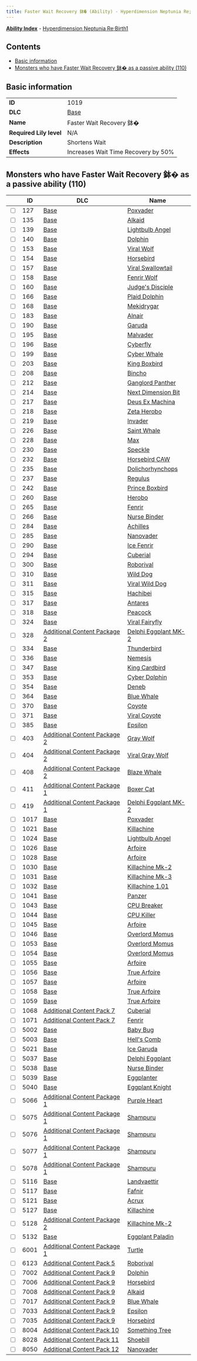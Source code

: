 ```yaml
---
title: Faster Wait Recovery 鉢� (Ability) - Hyperdimension Neptunia Re;Birth1
---
```


[**Ability Index**](/neptunia/rb1/ability/index.html) - [Hyperdimension Neptunia Re;Birth1](/neptunia/rb1)

## Contents

- [Basic information](#basic-information)
- [Monsters who have Faster Wait Recovery 鉢� as a passive ability (110)](#monsters-who-have-faster-wait-recovery-鉢�-as-a-passive-ability-110)

## Basic information

|   |   |
| -- | -- |
| **ID** | 1019 |
| **DLC** | [Base](/neptunia/rb1/dlc/1-base.html) |
| **Name** | Faster Wait Recovery 鉢� |
| **Required Lily level** | N/A |
| **Description** | Shortens Wait |
| **Effects** | Increases Wait Time Recovery by 50% |


## Monsters who have Faster Wait Recovery 鉢� as a passive ability (110)

|    | ID | DLC | Name |
| -- | -- | --- | ---- |
| <input type="checkbox" id="rb1-monster-1-127" class="trackbox" /> | 127 | [Base](/neptunia/rb1/dlc/1-base.html) | [Poxvader](/neptunia/rb1/monster/1-127-poxvader.html) |
| <input type="checkbox" id="rb1-monster-1-135" class="trackbox" /> | 135 | [Base](/neptunia/rb1/dlc/1-base.html) | [Alkaid](/neptunia/rb1/monster/1-135-alkaid.html) |
| <input type="checkbox" id="rb1-monster-1-139" class="trackbox" /> | 139 | [Base](/neptunia/rb1/dlc/1-base.html) | [Lightbulb Angel](/neptunia/rb1/monster/1-139-lightbulb-angel.html) |
| <input type="checkbox" id="rb1-monster-1-140" class="trackbox" /> | 140 | [Base](/neptunia/rb1/dlc/1-base.html) | [Dolphin](/neptunia/rb1/monster/1-140-dolphin.html) |
| <input type="checkbox" id="rb1-monster-1-153" class="trackbox" /> | 153 | [Base](/neptunia/rb1/dlc/1-base.html) | [Viral Wolf](/neptunia/rb1/monster/1-153-viral-wolf.html) |
| <input type="checkbox" id="rb1-monster-1-154" class="trackbox" /> | 154 | [Base](/neptunia/rb1/dlc/1-base.html) | [Horsebird](/neptunia/rb1/monster/1-154-horsebird.html) |
| <input type="checkbox" id="rb1-monster-1-157" class="trackbox" /> | 157 | [Base](/neptunia/rb1/dlc/1-base.html) | [Viral Swallowtail](/neptunia/rb1/monster/1-157-viral-swallowtail.html) |
| <input type="checkbox" id="rb1-monster-1-158" class="trackbox" /> | 158 | [Base](/neptunia/rb1/dlc/1-base.html) | [Fenrir Wolf](/neptunia/rb1/monster/1-158-fenrir-wolf.html) |
| <input type="checkbox" id="rb1-monster-1-160" class="trackbox" /> | 160 | [Base](/neptunia/rb1/dlc/1-base.html) | [Judge's Disciple](/neptunia/rb1/monster/1-160-judges-disciple.html) |
| <input type="checkbox" id="rb1-monster-1-166" class="trackbox" /> | 166 | [Base](/neptunia/rb1/dlc/1-base.html) | [Plaid Dolphin](/neptunia/rb1/monster/1-166-plaid-dolphin.html) |
| <input type="checkbox" id="rb1-monster-1-168" class="trackbox" /> | 168 | [Base](/neptunia/rb1/dlc/1-base.html) | [Mekidrygar](/neptunia/rb1/monster/1-168-mekidrygar.html) |
| <input type="checkbox" id="rb1-monster-1-183" class="trackbox" /> | 183 | [Base](/neptunia/rb1/dlc/1-base.html) | [Alnair](/neptunia/rb1/monster/1-183-alnair.html) |
| <input type="checkbox" id="rb1-monster-1-190" class="trackbox" /> | 190 | [Base](/neptunia/rb1/dlc/1-base.html) | [Garuda](/neptunia/rb1/monster/1-190-garuda.html) |
| <input type="checkbox" id="rb1-monster-1-195" class="trackbox" /> | 195 | [Base](/neptunia/rb1/dlc/1-base.html) | [Malvader](/neptunia/rb1/monster/1-195-malvader.html) |
| <input type="checkbox" id="rb1-monster-1-196" class="trackbox" /> | 196 | [Base](/neptunia/rb1/dlc/1-base.html) | [Cyberfly](/neptunia/rb1/monster/1-196-cyberfly.html) |
| <input type="checkbox" id="rb1-monster-1-199" class="trackbox" /> | 199 | [Base](/neptunia/rb1/dlc/1-base.html) | [Cyber Whale](/neptunia/rb1/monster/1-199-cyber-whale.html) |
| <input type="checkbox" id="rb1-monster-1-203" class="trackbox" /> | 203 | [Base](/neptunia/rb1/dlc/1-base.html) | [King Boxbird](/neptunia/rb1/monster/1-203-king-boxbird.html) |
| <input type="checkbox" id="rb1-monster-1-208" class="trackbox" /> | 208 | [Base](/neptunia/rb1/dlc/1-base.html) | [Bincho](/neptunia/rb1/monster/1-208-bincho.html) |
| <input type="checkbox" id="rb1-monster-1-212" class="trackbox" /> | 212 | [Base](/neptunia/rb1/dlc/1-base.html) | [Ganglord Panther](/neptunia/rb1/monster/1-212-ganglord-panther.html) |
| <input type="checkbox" id="rb1-monster-1-214" class="trackbox" /> | 214 | [Base](/neptunia/rb1/dlc/1-base.html) | [Next Dimension Bit](/neptunia/rb1/monster/1-214-next-dimension-bit.html) |
| <input type="checkbox" id="rb1-monster-1-217" class="trackbox" /> | 217 | [Base](/neptunia/rb1/dlc/1-base.html) | [Deus Ex Machina](/neptunia/rb1/monster/1-217-deus-ex-machina.html) |
| <input type="checkbox" id="rb1-monster-1-218" class="trackbox" /> | 218 | [Base](/neptunia/rb1/dlc/1-base.html) | [Zeta Herobo](/neptunia/rb1/monster/1-218-zeta-herobo.html) |
| <input type="checkbox" id="rb1-monster-1-219" class="trackbox" /> | 219 | [Base](/neptunia/rb1/dlc/1-base.html) | [Invader](/neptunia/rb1/monster/1-219-invader.html) |
| <input type="checkbox" id="rb1-monster-1-226" class="trackbox" /> | 226 | [Base](/neptunia/rb1/dlc/1-base.html) | [Saint Whale](/neptunia/rb1/monster/1-226-saint-whale.html) |
| <input type="checkbox" id="rb1-monster-1-228" class="trackbox" /> | 228 | [Base](/neptunia/rb1/dlc/1-base.html) | [Max](/neptunia/rb1/monster/1-228-max.html) |
| <input type="checkbox" id="rb1-monster-1-230" class="trackbox" /> | 230 | [Base](/neptunia/rb1/dlc/1-base.html) | [Speckle](/neptunia/rb1/monster/1-230-speckle.html) |
| <input type="checkbox" id="rb1-monster-1-232" class="trackbox" /> | 232 | [Base](/neptunia/rb1/dlc/1-base.html) | [Horsebird CAW](/neptunia/rb1/monster/1-232-horsebird-caw.html) |
| <input type="checkbox" id="rb1-monster-1-235" class="trackbox" /> | 235 | [Base](/neptunia/rb1/dlc/1-base.html) | [Dolichorhynchops](/neptunia/rb1/monster/1-235-dolichorhynchops.html) |
| <input type="checkbox" id="rb1-monster-1-237" class="trackbox" /> | 237 | [Base](/neptunia/rb1/dlc/1-base.html) | [Regulus](/neptunia/rb1/monster/1-237-regulus.html) |
| <input type="checkbox" id="rb1-monster-1-242" class="trackbox" /> | 242 | [Base](/neptunia/rb1/dlc/1-base.html) | [Prince Boxbird](/neptunia/rb1/monster/1-242-prince-boxbird.html) |
| <input type="checkbox" id="rb1-monster-1-260" class="trackbox" /> | 260 | [Base](/neptunia/rb1/dlc/1-base.html) | [Herobo](/neptunia/rb1/monster/1-260-herobo.html) |
| <input type="checkbox" id="rb1-monster-1-265" class="trackbox" /> | 265 | [Base](/neptunia/rb1/dlc/1-base.html) | [Fenrir](/neptunia/rb1/monster/1-265-fenrir.html) |
| <input type="checkbox" id="rb1-monster-1-266" class="trackbox" /> | 266 | [Base](/neptunia/rb1/dlc/1-base.html) | [Nurse Binder](/neptunia/rb1/monster/1-266-nurse-binder.html) |
| <input type="checkbox" id="rb1-monster-1-284" class="trackbox" /> | 284 | [Base](/neptunia/rb1/dlc/1-base.html) | [Achilles](/neptunia/rb1/monster/1-284-achilles.html) |
| <input type="checkbox" id="rb1-monster-1-285" class="trackbox" /> | 285 | [Base](/neptunia/rb1/dlc/1-base.html) | [Nanovader](/neptunia/rb1/monster/1-285-nanovader.html) |
| <input type="checkbox" id="rb1-monster-1-290" class="trackbox" /> | 290 | [Base](/neptunia/rb1/dlc/1-base.html) | [Ice Fenrir](/neptunia/rb1/monster/1-290-ice-fenrir.html) |
| <input type="checkbox" id="rb1-monster-1-294" class="trackbox" /> | 294 | [Base](/neptunia/rb1/dlc/1-base.html) | [Cuberial](/neptunia/rb1/monster/1-294-cuberial.html) |
| <input type="checkbox" id="rb1-monster-1-300" class="trackbox" /> | 300 | [Base](/neptunia/rb1/dlc/1-base.html) | [Roborival](/neptunia/rb1/monster/1-300-roborival.html) |
| <input type="checkbox" id="rb1-monster-1-310" class="trackbox" /> | 310 | [Base](/neptunia/rb1/dlc/1-base.html) | [Wild Dog](/neptunia/rb1/monster/1-310-wild-dog.html) |
| <input type="checkbox" id="rb1-monster-1-311" class="trackbox" /> | 311 | [Base](/neptunia/rb1/dlc/1-base.html) | [Viral Wild Dog](/neptunia/rb1/monster/1-311-viral-wild-dog.html) |
| <input type="checkbox" id="rb1-monster-1-315" class="trackbox" /> | 315 | [Base](/neptunia/rb1/dlc/1-base.html) | [Hachibei](/neptunia/rb1/monster/1-315-hachibei.html) |
| <input type="checkbox" id="rb1-monster-1-317" class="trackbox" /> | 317 | [Base](/neptunia/rb1/dlc/1-base.html) | [Antares](/neptunia/rb1/monster/1-317-antares.html) |
| <input type="checkbox" id="rb1-monster-1-318" class="trackbox" /> | 318 | [Base](/neptunia/rb1/dlc/1-base.html) | [Peacock](/neptunia/rb1/monster/1-318-peacock.html) |
| <input type="checkbox" id="rb1-monster-1-324" class="trackbox" /> | 324 | [Base](/neptunia/rb1/dlc/1-base.html) | [Viral Fairyfly](/neptunia/rb1/monster/1-324-viral-fairyfly.html) |
| <input type="checkbox" id="rb1-monster-11-328" class="trackbox" /> | 328 | [Additional Content Package 2](/neptunia/rb1/dlc/11-pack2.html) | [Delphi Eggplant MK-2](/neptunia/rb1/monster/11-328-delphi-eggplant-mk-2.html) |
| <input type="checkbox" id="rb1-monster-1-334" class="trackbox" /> | 334 | [Base](/neptunia/rb1/dlc/1-base.html) | [Thunderbird](/neptunia/rb1/monster/1-334-thunderbird.html) |
| <input type="checkbox" id="rb1-monster-1-336" class="trackbox" /> | 336 | [Base](/neptunia/rb1/dlc/1-base.html) | [Nemesis](/neptunia/rb1/monster/1-336-nemesis.html) |
| <input type="checkbox" id="rb1-monster-1-347" class="trackbox" /> | 347 | [Base](/neptunia/rb1/dlc/1-base.html) | [King Cardbird](/neptunia/rb1/monster/1-347-king-cardbird.html) |
| <input type="checkbox" id="rb1-monster-1-353" class="trackbox" /> | 353 | [Base](/neptunia/rb1/dlc/1-base.html) | [Cyber Dolphin](/neptunia/rb1/monster/1-353-cyber-dolphin.html) |
| <input type="checkbox" id="rb1-monster-1-354" class="trackbox" /> | 354 | [Base](/neptunia/rb1/dlc/1-base.html) | [Deneb](/neptunia/rb1/monster/1-354-deneb.html) |
| <input type="checkbox" id="rb1-monster-1-364" class="trackbox" /> | 364 | [Base](/neptunia/rb1/dlc/1-base.html) | [Blue Whale](/neptunia/rb1/monster/1-364-blue-whale.html) |
| <input type="checkbox" id="rb1-monster-1-370" class="trackbox" /> | 370 | [Base](/neptunia/rb1/dlc/1-base.html) | [Coyote](/neptunia/rb1/monster/1-370-coyote.html) |
| <input type="checkbox" id="rb1-monster-1-371" class="trackbox" /> | 371 | [Base](/neptunia/rb1/dlc/1-base.html) | [Viral Coyote](/neptunia/rb1/monster/1-371-viral-coyote.html) |
| <input type="checkbox" id="rb1-monster-1-385" class="trackbox" /> | 385 | [Base](/neptunia/rb1/dlc/1-base.html) | [Epsilon](/neptunia/rb1/monster/1-385-epsilon.html) |
| <input type="checkbox" id="rb1-monster-11-403" class="trackbox" /> | 403 | [Additional Content Package 2](/neptunia/rb1/dlc/11-pack2.html) | [Gray Wolf](/neptunia/rb1/monster/11-403-gray-wolf.html) |
| <input type="checkbox" id="rb1-monster-11-404" class="trackbox" /> | 404 | [Additional Content Package 2](/neptunia/rb1/dlc/11-pack2.html) | [Viral Gray Wolf](/neptunia/rb1/monster/11-404-viral-gray-wolf.html) |
| <input type="checkbox" id="rb1-monster-11-408" class="trackbox" /> | 408 | [Additional Content Package 2](/neptunia/rb1/dlc/11-pack2.html) | [Blaze Whale](/neptunia/rb1/monster/11-408-blaze-whale.html) |
| <input type="checkbox" id="rb1-monster-10-411" class="trackbox" /> | 411 | [Additional Content Package 1](/neptunia/rb1/dlc/10-pack1.html) | [Boxer Cat](/neptunia/rb1/monster/10-411-boxer-cat.html) |
| <input type="checkbox" id="rb1-monster-10-419" class="trackbox" /> | 419 | [Additional Content Package 1](/neptunia/rb1/dlc/10-pack1.html) | [Delphi Eggplant MK-2](/neptunia/rb1/monster/10-419-delphi-eggplant-mk-2.html) |
| <input type="checkbox" id="rb1-monster-1-1017" class="trackbox" /> | 1017 | [Base](/neptunia/rb1/dlc/1-base.html) | [Poxvader](/neptunia/rb1/monster/1-1017-poxvader.html) |
| <input type="checkbox" id="rb1-monster-1-1021" class="trackbox" /> | 1021 | [Base](/neptunia/rb1/dlc/1-base.html) | [Killachine](/neptunia/rb1/monster/1-1021-killachine.html) |
| <input type="checkbox" id="rb1-monster-1-1024" class="trackbox" /> | 1024 | [Base](/neptunia/rb1/dlc/1-base.html) | [Lightbulb Angel](/neptunia/rb1/monster/1-1024-lightbulb-angel.html) |
| <input type="checkbox" id="rb1-monster-1-1026" class="trackbox" /> | 1026 | [Base](/neptunia/rb1/dlc/1-base.html) | [Arfoire](/neptunia/rb1/monster/1-1026-arfoire.html) |
| <input type="checkbox" id="rb1-monster-1-1028" class="trackbox" /> | 1028 | [Base](/neptunia/rb1/dlc/1-base.html) | [Arfoire](/neptunia/rb1/monster/1-1028-arfoire.html) |
| <input type="checkbox" id="rb1-monster-1-1030" class="trackbox" /> | 1030 | [Base](/neptunia/rb1/dlc/1-base.html) | [Killachine Mk-2](/neptunia/rb1/monster/1-1030-killachine-mk-2.html) |
| <input type="checkbox" id="rb1-monster-1-1031" class="trackbox" /> | 1031 | [Base](/neptunia/rb1/dlc/1-base.html) | [Killachine Mk-3](/neptunia/rb1/monster/1-1031-killachine-mk-3.html) |
| <input type="checkbox" id="rb1-monster-1-1032" class="trackbox" /> | 1032 | [Base](/neptunia/rb1/dlc/1-base.html) | [Killachine 1.01](/neptunia/rb1/monster/1-1032-killachine-1-01.html) |
| <input type="checkbox" id="rb1-monster-1-1041" class="trackbox" /> | 1041 | [Base](/neptunia/rb1/dlc/1-base.html) | [Panzer](/neptunia/rb1/monster/1-1041-panzer.html) |
| <input type="checkbox" id="rb1-monster-1-1043" class="trackbox" /> | 1043 | [Base](/neptunia/rb1/dlc/1-base.html) | [CPU Breaker](/neptunia/rb1/monster/1-1043-cpu-breaker.html) |
| <input type="checkbox" id="rb1-monster-1-1044" class="trackbox" /> | 1044 | [Base](/neptunia/rb1/dlc/1-base.html) | [CPU Killer](/neptunia/rb1/monster/1-1044-cpu-killer.html) |
| <input type="checkbox" id="rb1-monster-1-1045" class="trackbox" /> | 1045 | [Base](/neptunia/rb1/dlc/1-base.html) | [Arfoire](/neptunia/rb1/monster/1-1045-arfoire.html) |
| <input type="checkbox" id="rb1-monster-1-1046" class="trackbox" /> | 1046 | [Base](/neptunia/rb1/dlc/1-base.html) | [Overlord Momus](/neptunia/rb1/monster/1-1046-overlord-momus.html) |
| <input type="checkbox" id="rb1-monster-1-1053" class="trackbox" /> | 1053 | [Base](/neptunia/rb1/dlc/1-base.html) | [Overlord Momus](/neptunia/rb1/monster/1-1053-overlord-momus.html) |
| <input type="checkbox" id="rb1-monster-1-1054" class="trackbox" /> | 1054 | [Base](/neptunia/rb1/dlc/1-base.html) | [Overlord Momus](/neptunia/rb1/monster/1-1054-overlord-momus.html) |
| <input type="checkbox" id="rb1-monster-1-1055" class="trackbox" /> | 1055 | [Base](/neptunia/rb1/dlc/1-base.html) | [Arfoire](/neptunia/rb1/monster/1-1055-arfoire.html) |
| <input type="checkbox" id="rb1-monster-1-1056" class="trackbox" /> | 1056 | [Base](/neptunia/rb1/dlc/1-base.html) | [True Arfoire](/neptunia/rb1/monster/1-1056-true-arfoire.html) |
| <input type="checkbox" id="rb1-monster-1-1057" class="trackbox" /> | 1057 | [Base](/neptunia/rb1/dlc/1-base.html) | [Arfoire](/neptunia/rb1/monster/1-1057-arfoire.html) |
| <input type="checkbox" id="rb1-monster-1-1058" class="trackbox" /> | 1058 | [Base](/neptunia/rb1/dlc/1-base.html) | [True Arfoire](/neptunia/rb1/monster/1-1058-true-arfoire.html) |
| <input type="checkbox" id="rb1-monster-1-1059" class="trackbox" /> | 1059 | [Base](/neptunia/rb1/dlc/1-base.html) | [True Arfoire](/neptunia/rb1/monster/1-1059-true-arfoire.html) |
| <input type="checkbox" id="rb1-monster-16-1068" class="trackbox" /> | 1068 | [Additional Content Pack 7](/neptunia/rb1/dlc/16-pack7.html) | [Cuberial](/neptunia/rb1/monster/16-1068-cuberial.html) |
| <input type="checkbox" id="rb1-monster-16-1071" class="trackbox" /> | 1071 | [Additional Content Pack 7](/neptunia/rb1/dlc/16-pack7.html) | [Fenrir](/neptunia/rb1/monster/16-1071-fenrir.html) |
| <input type="checkbox" id="rb1-monster-1-5002" class="trackbox" /> | 5002 | [Base](/neptunia/rb1/dlc/1-base.html) | [Baby Bug](/neptunia/rb1/monster/1-5002-baby-bug.html) |
| <input type="checkbox" id="rb1-monster-1-5003" class="trackbox" /> | 5003 | [Base](/neptunia/rb1/dlc/1-base.html) | [Hell's Comb](/neptunia/rb1/monster/1-5003-hells-comb.html) |
| <input type="checkbox" id="rb1-monster-1-5021" class="trackbox" /> | 5021 | [Base](/neptunia/rb1/dlc/1-base.html) | [Ice Garuda](/neptunia/rb1/monster/1-5021-ice-garuda.html) |
| <input type="checkbox" id="rb1-monster-1-5037" class="trackbox" /> | 5037 | [Base](/neptunia/rb1/dlc/1-base.html) | [Delphi Eggplant](/neptunia/rb1/monster/1-5037-delphi-eggplant.html) |
| <input type="checkbox" id="rb1-monster-1-5038" class="trackbox" /> | 5038 | [Base](/neptunia/rb1/dlc/1-base.html) | [Nurse Binder](/neptunia/rb1/monster/1-5038-nurse-binder.html) |
| <input type="checkbox" id="rb1-monster-1-5039" class="trackbox" /> | 5039 | [Base](/neptunia/rb1/dlc/1-base.html) | [Eggplanter](/neptunia/rb1/monster/1-5039-eggplanter.html) |
| <input type="checkbox" id="rb1-monster-1-5040" class="trackbox" /> | 5040 | [Base](/neptunia/rb1/dlc/1-base.html) | [Eggplant Knight](/neptunia/rb1/monster/1-5040-eggplant-knight.html) |
| <input type="checkbox" id="rb1-monster-10-5066" class="trackbox" /> | 5066 | [Additional Content Package 1](/neptunia/rb1/dlc/10-pack1.html) | [Purple Heart](/neptunia/rb1/monster/10-5066-purple-heart.html) |
| <input type="checkbox" id="rb1-monster-10-5075" class="trackbox" /> | 5075 | [Additional Content Package 1](/neptunia/rb1/dlc/10-pack1.html) | [Shampuru](/neptunia/rb1/monster/10-5075-shampuru.html) |
| <input type="checkbox" id="rb1-monster-10-5076" class="trackbox" /> | 5076 | [Additional Content Package 1](/neptunia/rb1/dlc/10-pack1.html) | [Shampuru](/neptunia/rb1/monster/10-5076-shampuru.html) |
| <input type="checkbox" id="rb1-monster-10-5077" class="trackbox" /> | 5077 | [Additional Content Package 1](/neptunia/rb1/dlc/10-pack1.html) | [Shampuru](/neptunia/rb1/monster/10-5077-shampuru.html) |
| <input type="checkbox" id="rb1-monster-10-5078" class="trackbox" /> | 5078 | [Additional Content Package 1](/neptunia/rb1/dlc/10-pack1.html) | [Shampuru](/neptunia/rb1/monster/10-5078-shampuru.html) |
| <input type="checkbox" id="rb1-monster-1-5116" class="trackbox" /> | 5116 | [Base](/neptunia/rb1/dlc/1-base.html) | [Landvaettir](/neptunia/rb1/monster/1-5116-landvaettir.html) |
| <input type="checkbox" id="rb1-monster-1-5117" class="trackbox" /> | 5117 | [Base](/neptunia/rb1/dlc/1-base.html) | [Fafnir](/neptunia/rb1/monster/1-5117-fafnir.html) |
| <input type="checkbox" id="rb1-monster-1-5121" class="trackbox" /> | 5121 | [Base](/neptunia/rb1/dlc/1-base.html) | [Acrux](/neptunia/rb1/monster/1-5121-acrux.html) |
| <input type="checkbox" id="rb1-monster-1-5127" class="trackbox" /> | 5127 | [Base](/neptunia/rb1/dlc/1-base.html) | [Killachine](/neptunia/rb1/monster/1-5127-killachine.html) |
| <input type="checkbox" id="rb1-monster-11-5128" class="trackbox" /> | 5128 | [Additional Content Package 2](/neptunia/rb1/dlc/11-pack2.html) | [Killachine Mk-2](/neptunia/rb1/monster/11-5128-killachine-mk-2.html) |
| <input type="checkbox" id="rb1-monster-1-5132" class="trackbox" /> | 5132 | [Base](/neptunia/rb1/dlc/1-base.html) | [Eggplant Paladin](/neptunia/rb1/monster/1-5132-eggplant-paladin.html) |
| <input type="checkbox" id="rb1-monster-10-6001" class="trackbox" /> | 6001 | [Additional Content Package 1](/neptunia/rb1/dlc/10-pack1.html) | [Turtle](/neptunia/rb1/monster/10-6001-turtle.html) |
| <input type="checkbox" id="rb1-monster-14-6123" class="trackbox" /> | 6123 | [Additional Content Pack 5](/neptunia/rb1/dlc/14-pack5.html) | [Roborival](/neptunia/rb1/monster/14-6123-roborival.html) |
| <input type="checkbox" id="rb1-monster-18-7002" class="trackbox" /> | 7002 | [Additional Content Pack 9](/neptunia/rb1/dlc/18-pack9.html) | [Dolphin](/neptunia/rb1/monster/18-7002-dolphin.html) |
| <input type="checkbox" id="rb1-monster-18-7006" class="trackbox" /> | 7006 | [Additional Content Pack 9](/neptunia/rb1/dlc/18-pack9.html) | [Horsebird](/neptunia/rb1/monster/18-7006-horsebird.html) |
| <input type="checkbox" id="rb1-monster-18-7008" class="trackbox" /> | 7008 | [Additional Content Pack 9](/neptunia/rb1/dlc/18-pack9.html) | [Alkaid](/neptunia/rb1/monster/18-7008-alkaid.html) |
| <input type="checkbox" id="rb1-monster-18-7017" class="trackbox" /> | 7017 | [Additional Content Pack 9](/neptunia/rb1/dlc/18-pack9.html) | [Blue Whale](/neptunia/rb1/monster/18-7017-blue-whale.html) |
| <input type="checkbox" id="rb1-monster-18-7033" class="trackbox" /> | 7033 | [Additional Content Pack 9](/neptunia/rb1/dlc/18-pack9.html) | [Epsilon](/neptunia/rb1/monster/18-7033-epsilon.html) |
| <input type="checkbox" id="rb1-monster-18-7035" class="trackbox" /> | 7035 | [Additional Content Pack 9](/neptunia/rb1/dlc/18-pack9.html) | [Horsebird](/neptunia/rb1/monster/18-7035-horsebird.html) |
| <input type="checkbox" id="rb1-monster-19-8004" class="trackbox" /> | 8004 | [Additional Content Pack 10](/neptunia/rb1/dlc/19-pack10.html) | [Something Tree](/neptunia/rb1/monster/19-8004-something-tree.html) |
| <input type="checkbox" id="rb1-monster-20-8028" class="trackbox" /> | 8028 | [Additional Content Pack 11](/neptunia/rb1/dlc/20-pack11.html) | [Shoebill](/neptunia/rb1/monster/20-8028-shoebill.html) |
| <input type="checkbox" id="rb1-monster-21-8050" class="trackbox" /> | 8050 | [Additional Content Pack 12](/neptunia/rb1/dlc/21-pack12.html) | [Nanovader](/neptunia/rb1/monster/21-8050-nanovader.html) |
